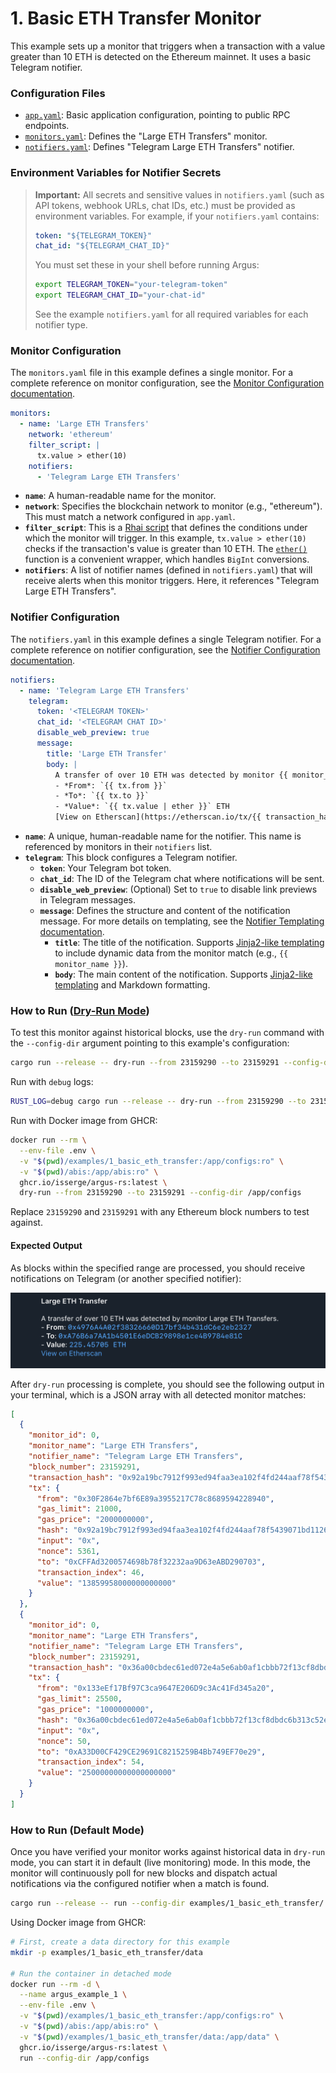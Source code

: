 # 1. Basic ETH Transfer Monitor

This example sets up a monitor that triggers when a transaction with a value
greater than 10 ETH is detected on the Ethereum mainnet. It uses a basic
Telegram notifier.

### Configuration Files

- [`app.yaml`](../../docs/src/user_guide/config_app.md): Basic application configuration, pointing to public RPC endpoints.
- [`monitors.yaml`](../../docs/src/user_guide/config_monitors.md): Defines the "Large ETH Transfers" monitor.
- [`notifiers.yaml`](../../docs/src/user_guide/config_notifiers.md): Defines "Telegram Large ETH Transfers" notifier.

### Environment Variables for Notifier Secrets

> **Important:** All secrets and sensitive values in `notifiers.yaml` (such as API tokens, webhook URLs, chat IDs, etc.) must be provided as environment variables.
> For example, if your `notifiers.yaml` contains:
>
> ```yaml
> token: "${TELEGRAM_TOKEN}"
> chat_id: "${TELEGRAM_CHAT_ID}"
> ```
>
> You must set these in your shell before running Argus:
>
> ```sh
> export TELEGRAM_TOKEN="your-telegram-token"
> export TELEGRAM_CHAT_ID="your-chat-id"
> ```
>
> See the example `notifiers.yaml` for all required variables for each notifier type.

### Monitor Configuration

The `monitors.yaml` file in this example defines a single monitor. For a complete reference on monitor configuration, see the [Monitor Configuration documentation](../../docs/src/user_guide/config_monitors.md).

```yaml
monitors:
  - name: 'Large ETH Transfers'
    network: 'ethereum'
    filter_script: |
      tx.value > ether(10)
    notifiers:
      - 'Telegram Large ETH Transfers'
```

- **`name`**: A human-readable name for the monitor.
- **`network`**: Specifies the blockchain network to monitor (e.g., "ethereum").
  This must match a network configured in `app.yaml`.
- **`filter_script`**: This is a [Rhai script](../../docs/src/user_guide/rhai_scripts.md) that defines the conditions under
  which the monitor will trigger. In this example, `tx.value > ether(10)` checks
  if the transaction's value is greater than 10 ETH. The [`ether()`](../../docs/src/user_guide/rhai_helpers.md#ethervalue) function is a
  convenient wrapper, which handles `BigInt` conversions.
- **`notifiers`**: A list of notifier names (defined in `notifiers.yaml`) that
  will receive alerts when this monitor triggers. Here, it references "Telegram
  Large ETH Transfers".

### Notifier Configuration

The `notifiers.yaml` in this example defines a single Telegram notifier. For a complete reference on notifier configuration, see the [Notifier Configuration documentation](../../docs/src/user_guide/config_notifiers.md).

```yaml
notifiers:
  - name: 'Telegram Large ETH Transfers'
    telegram:
      token: '<TELEGRAM TOKEN>'
      chat_id: '<TELEGRAM CHAT ID>'
      disable_web_preview: true
      message:
        title: 'Large ETH Transfer'
        body: |
          A transfer of over 10 ETH was detected by monitor {{ monitor_name }}.
          - *From*: `{{ tx.from }}`
          - *To*: `{{ tx.to }}`
          - *Value*: `{{ tx.value | ether }}` ETH
          [View on Etherscan](https://etherscan.io/tx/{{ transaction_hash }})
```

- **`name`**: A unique, human-readable name for the notifier. This name is
  referenced by monitors in their `notifiers` list.
- **`telegram`**: This block configures a Telegram notifier.
  - **`token`**: Your Telegram bot token.
  - **`chat_id`**: The ID of the Telegram chat where notifications will be sent.
  - **`disable_web_preview`**: (Optional) Set to `true` to disable link previews
    in Telegram messages.
  - **`message`**: Defines the structure and content of the notification
    message. For more details on templating, see the [Notifier Templating documentation](../../docs/src/user_guide/notifier_templating.md).
    - **`title`**: The title of the notification. Supports
      [Jinja2-like templating](https://docs.rs/minijinja/latest/minijinja/) to
      include dynamic data from the monitor match (e.g., `{{ monitor_name }}`).
    - **`body`**: The main content of the notification. Supports
      [Jinja2-like templating](https://docs.rs/minijinja/latest/minijinja/) and
      Markdown formatting.

### How to Run ([Dry-Run Mode](../../docs/src/operations/cli.md#dry-run-mode))

To test this monitor against historical blocks, use the `dry-run` command with
the `--config-dir` argument pointing to this example's configuration:

```bash
cargo run --release -- dry-run --from 23159290 --to 23159291 --config-dir examples/1_basic_eth_transfer/
```

Run with `debug` logs:

```bash
RUST_LOG=debug cargo run --release -- dry-run --from 23159290 --to 23159291 --config-dir examples/1_basic_eth_transfer/
```

Run with Docker image from GHCR:

```bash
docker run --rm \
  --env-file .env \
  -v "$(pwd)/examples/1_basic_eth_transfer:/app/configs:ro" \
  -v "$(pwd)/abis:/app/abis:ro" \
  ghcr.io/isserge/argus-rs:latest \
  dry-run --from 23159290 --to 23159291 --config-dir /app/configs
```

Replace `23159290` and `23159291` with any Ethereum block numbers to test
against.

#### Expected Output

As blocks within the specified range are processed, you should receive
notifications on Telegram (or another specified notifier):

![Sample notification output (Telegram)](image.png)

After `dry-run` processing is complete, you should see the following output in
your terminal, which is a JSON array with all detected monitor matches:

```json
[
  {
    "monitor_id": 0,
    "monitor_name": "Large ETH Transfers",
    "notifier_name": "Telegram Large ETH Transfers",
    "block_number": 23159291,
    "transaction_hash": "0x92a19bc7912f993ed94faa3ea102f4fd244aaf78f5439071bd1126ab419f2ce6",
    "tx": {
      "from": "0x30F2864e7bf6E89a3955217C78c8689594228940",
      "gas_limit": 21000,
      "gas_price": "2000000000",
      "hash": "0x92a19bc7912f993ed94faa3ea102f4fd244aaf78f5439071bd1126ab419f2ce6",
      "input": "0x",
      "nonce": 5361,
      "to": "0xCFFAd3200574698b78f32232aa9D63eABD290703",
      "transaction_index": 46,
      "value": "13859958000000000000"
    }
  },
  {
    "monitor_id": 0,
    "monitor_name": "Large ETH Transfers",
    "notifier_name": "Telegram Large ETH Transfers",
    "block_number": 23159291,
    "transaction_hash": "0x36a00cbdec61ed072e4a5e6ab0af1cbbb72f13cf8dbdc6b313c52ebc9abc6a19",
    "tx": {
      "from": "0x133eEf17Bf97C3ca9647E206D9c3Ac41Fd345a20",
      "gas_limit": 25500,
      "gas_price": "1000000000",
      "hash": "0x36a00cbdec61ed072e4a5e6ab0af1cbbb72f13cf8dbdc6b313c52ebc9abc6a19",
      "input": "0x",
      "nonce": 50,
      "to": "0xA33D00CF429CE29691C8215259B4Bb749EF70e29",
      "transaction_index": 54,
      "value": "25000000000000000000"
    }
  }
]
```

### How to Run (Default Mode)

Once you have verified your monitor works against historical data in `dry-run`
mode, you can start it in default (live monitoring) mode. In this mode, the
monitor will continuously poll for new blocks and dispatch actual notifications
via the configured notifier when a match is found.

```bash
cargo run --release -- run --config-dir examples/1_basic_eth_transfer/
```

Using Docker image from GHCR:

```bash
# First, create a data directory for this example
mkdir -p examples/1_basic_eth_transfer/data

# Run the container in detached mode
docker run --rm -d \
  --name argus_example_1 \
  --env-file .env \
  -v "$(pwd)/examples/1_basic_eth_transfer:/app/configs:ro" \
  -v "$(pwd)/abis:/app/abis:ro" \
  -v "$(pwd)/examples/1_basic_eth_transfer/data:/app/data" \
  ghcr.io/isserge/argus-rs:latest \
  run --config-dir /app/configs
```
